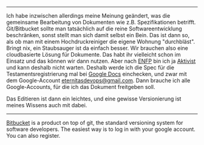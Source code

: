 ----

Ich habe inzwischen allerdings meine Meinung geändert, was die
gemeinsame Bearbeitung von Dokumenten wie z.B. Spezifikationen
betrifft. Git/Bitbucket sollte man tatsächlich auf die reine
Softwareentwicklung beschränken, sonst stellt man sich damit selbst
ein Bein. Das ist dann so, als ob man mit einem Hochdruckreiniger die
eigene Wohnung "durchbläst". Bringt nix, ein Staubsauger ist da
einfach besser. Wir brauchen also eine cloudbasierte Lösung für
Dokumente. Das habt ihr vielleicht schon im Einsatz und das können wir
dann nutzen. Aber nach 
[ENFP](https://www.16personalities.com/de/personlichkeitstypen)
bin ich ja 
[Aktivist](https://www.16personalities.com/de/enfp-personlichkeit)
und kann deshalb nicht warten.  Deshalb werde ich die Spec
für die Testamentsregistrierung mal bei 
[Google Docs](https://docs.google.com/document/u/0/)
einchecken, und zwar mit dem
Google-Account
eternitasdevops@gmail.com. 
Dann brauche ich alle Google-Accounts,  für die ich das Dokument
freitgeben soll. 

Das Editieren ist dann ein leichtes, und eine gewisse Versionierung
ist meines Wissens auch mit dabei.

----


[Bitbucket](https://bitbucket.org/product) 
is a product on top of git, the standard versioning system for software
developers.  The
easiest way is to log in with your google account. You can also
register. 
















